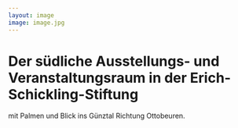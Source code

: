 ```yaml
---
layout: image
image: image.jpg
---
```


# Der südliche Ausstellungs- und Veranstaltungsraum in der Erich-Schickling-Stiftung

mit Palmen und Blick ins Günztal Richtung Ottobeuren.
